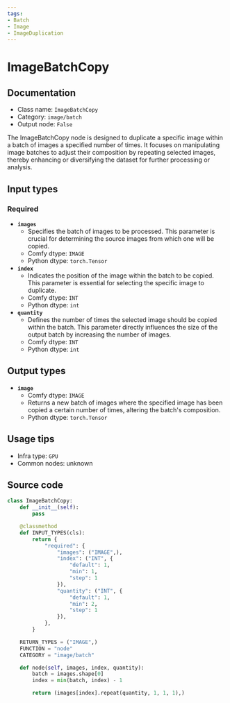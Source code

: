 ```yaml
---
tags:
- Batch
- Image
- ImageDuplication
---
```


# ImageBatchCopy
## Documentation
- Class name: `ImageBatchCopy`
- Category: `image/batch`
- Output node: `False`

The ImageBatchCopy node is designed to duplicate a specific image within a batch of images a specified number of times. It focuses on manipulating image batches to adjust their composition by repeating selected images, thereby enhancing or diversifying the dataset for further processing or analysis.
## Input types
### Required
- **`images`**
    - Specifies the batch of images to be processed. This parameter is crucial for determining the source images from which one will be copied.
    - Comfy dtype: `IMAGE`
    - Python dtype: `torch.Tensor`
- **`index`**
    - Indicates the position of the image within the batch to be copied. This parameter is essential for selecting the specific image to duplicate.
    - Comfy dtype: `INT`
    - Python dtype: `int`
- **`quantity`**
    - Defines the number of times the selected image should be copied within the batch. This parameter directly influences the size of the output batch by increasing the number of images.
    - Comfy dtype: `INT`
    - Python dtype: `int`
## Output types
- **`image`**
    - Comfy dtype: `IMAGE`
    - Returns a new batch of images where the specified image has been copied a certain number of times, altering the batch's composition.
    - Python dtype: `torch.Tensor`
## Usage tips
- Infra type: `GPU`
- Common nodes: unknown


## Source code
```python
class ImageBatchCopy:
    def __init__(self):
        pass

    @classmethod
    def INPUT_TYPES(cls):
        return {
            "required": {
                "images": ("IMAGE",),
                "index": ("INT", {
                    "default": 1,
                    "min": 1,
                    "step": 1
                }),
                "quantity": ("INT", {
                    "default": 1,
                    "min": 2,
                    "step": 1
                }),
            },
        }

    RETURN_TYPES = ("IMAGE",)
    FUNCTION = "node"
    CATEGORY = "image/batch"

    def node(self, images, index, quantity):
        batch = images.shape[0]
        index = min(batch, index) - 1

        return (images[index].repeat(quantity, 1, 1, 1),)

```
